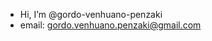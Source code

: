 - Hi, I’m @gordo-venhuano-penzaki
- email: gordo.venhuano.penzaki@gmail.com

<!---
gordo-venhuano-penzaki/gordo-venhuano-penzaki is a ✨ special ✨ repository because its `README.md` (this file) appears on your GitHub profile.
You can click the Preview link to take a look at your changes.
--->

